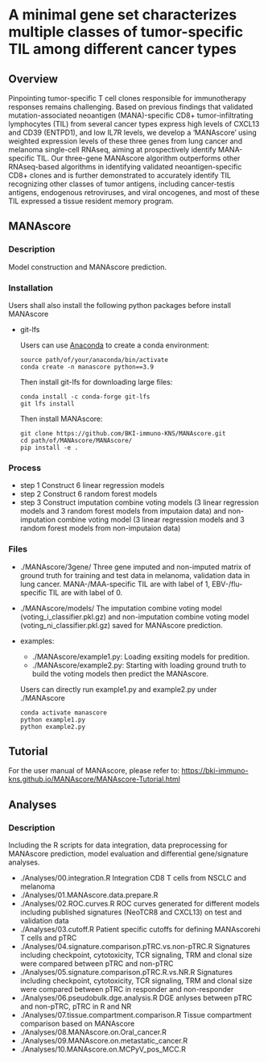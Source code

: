 # A minimal gene set characterizes multiple classes of tumor-specific TIL among different cancer types
## Overview
Pinpointing tumor-specific T cell clones responsible for immunotherapy responses remains challenging. Based on previous findings that validated mutation-associated neoantigen (MANA)-specific CD8+ tumor-infiltrating lymphocytes (TIL) from several cancer types express high levels of CXCL13 and CD39 (ENTPD1), and low IL7R levels, we develop a ‘MANAscore’ using weighted expression levels of these three genes from lung cancer and melanoma single-cell RNAseq, aiming at prospectively identify MANA-specific TIL. Our three-gene MANAscore algorithm outperforms other RNAseq-based algorithms in identifying validated neoantigen-specific CD8+ clones and is further demonstrated to accurately identify TIL recognizing other classes of tumor antigens, including cancer-testis antigens, endogenous retroviruses, and viral oncogenes, and most of these TIL expressed a tissue resident memory program. 

## MANAscore
### Description
Model construction and MANAscore prediction.
### Installation
Users shall also install the following python packages before install MANAscore
- git-lfs



  Users can use [Anaconda](https://www.anaconda.com/download) to create a conda environment:
  ```
  source path/of/your/anaconda/bin/activate
  conda create -n manascore python==3.9
  ```
  Then install git-lfs for downloading large files:
  ```
  conda install -c conda-forge git-lfs
  git lfs install
  ```
  Then install MANAscore:
  ```
  git clone https://github.com/BKI-immuno-KNS/MANAscore.git
  cd path/of/MANAscore/MANAscore/
  pip install -e .
  ```
### Process
- step 1 Construct 6 linear regression models
- step 2 Construct 6 random forest models
- step 3 Construct imputation combine voting models (3 linear regression models and 3 random forest models from imputaion data) and non-imputation combine voting model (3 linear regression models and 3 random forest models from non-imputaion data)
### Files
- ./MANAscore/3gene/ Three gene imputed and non-imputed matrix of ground truth for training and test data in melanoma, validation data in lung cancer. MANA-/MAA-specific TIL are with label of 1, EBV-/flu-specific TIL are with label of 0.
- ./MANAscore/models/ The imputation combine voting model (voting_i_classifier.pkl.gz) and non-imputation combine voting model (voting_ni_classifier.pkl.gz) saved for MANAscore prediction.

- examples:
  - ./MANAscore/example1.py: Loading exsiting models for predition.
  - ./MANAscore/example2.py: Starting with loading ground truth to build the voting models then predict the MANAscore.

  Users can directly run example1.py and example2.py under ./MANAscore
  ```
  conda activate manascore
  python example1.py
  python example2.py
  ```
## Tutorial
For the user manual of MANAscore, please refer to: https://bki-immuno-kns.github.io/MANAscore/MANAscore-Tutorial.html
## Analyses
### Description
Including the R scripts for data integration, data preprocessing for MANAscore prediction, model evaluation and differential gene/signature analyses.
- ./Analyses/00.integration.R Integration CD8 T cells from NSCLC and melanoma
- ./Analyses/01.MANAscore.data.prepare.R
- ./Analyses/02.ROC.curves.R ROC curves generated for different models including published signatures (NeoTCR8 and CXCL13) on test and validation data
- ./Analyses/03.cutoff.R Patient specific cutoffs for defining MANAscorehi T cells and pTRC
- ./Analyses/04.signature.comparison.pTRC.vs.non-pTRC.R Signatures including checkpoint, cytotoxicity, TCR signaling, TRM and clonal size were compared between pTRC and non-pTRC
- ./Analyses/05.signature.comparison.pTRC.R.vs.NR.R Signatures including checkpoint, cytotoxicity, TCR signaling, TRM and clonal size were compared between pTRC in responder and non-responder
- ./Analyses/06.pseudobulk.dge.analysis.R DGE anlyses between pTRC and non-pTRC, pTRC in R and NR
- ./Analyses/07.tissue.compartment.comparison.R Tissue compartment comparison based on MANAscore
- ./Analyses/08.MANAscore.on.Oral_cancer.R
- ./Analyses/09.MANAscore.on.metastatic_cancer.R
- ./Analyses/10.MANAscore.on.MCPyV_pos_MCC.R





